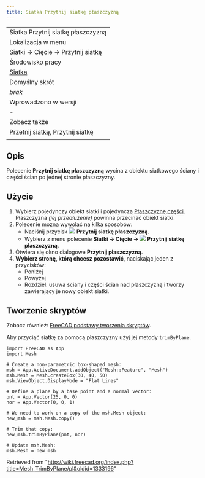 ```yaml
---
title: Siatka Przytnij siatkę płaszczyzną
---
```

|  |
| --- |
| Siatka Przytnij siatkę płaszczyzną |
| Lokalizacja w menu |
| Siatki → Cięcie → Przytnij siatkę |
| Środowisko pracy |
| [Siatka](/Mesh_Workbench/pl "Mesh Workbench/pl") |
| Domyślny skrót |
| *brak* |
| Wprowadzono w wersji |
| - |
| Zobacz także |
| [Przetnij siatkę](/Mesh_PolyCut/pl "Mesh PolyCut/pl"), [Przytnij siatkę](/Mesh_PolyTrim/pl "Mesh PolyTrim/pl") |
|  |

## Opis

Polecenie **Przytnij siatkę płaszczyzną** wycina z obiektu siatkowego ściany i części ścian po jednej stronie płaszczyzny.

## Użycie

1. Wybierz pojedynczy obiekt siatki i pojedynczą [Płaszczyznę części](/Part_Plane/pl "Part Plane/pl"). Płaszczyzna *(jej przedłużenie)* powinna przecinać obiekt siatki.
2. Polecenie można wywołać na kilka sposobów:
   * Naciśnij przycisk ![](/images/Mesh_TrimByPlane.svg) **Przytnij siatkę płaszczyzną**.
   * Wybierz z menu polecenie **Siatki → Cięcie → ![](/images/Mesh_TrimByPlane.svg) Przytnij siatkę płaszczyzną**.
3. Otwiera się okno dialogowe **Przytnij płaszczyzną**.
4. **Wybierz stronę, którą chcesz pozostawić**, naciskając jeden z przycisków:
   * Poniżej
   * Powyżej
   * Rozdziel: usuwa ściany i części ścian nad płaszczyzną i tworzy zawierający je nowy obiekt siatki.

## Tworzenie skryptów

Zobacz również: [FreeCAD podstawy tworzenia skryptów](/FreeCAD_Scripting_Basics/pl "FreeCAD Scripting Basics/pl").

Aby przyciąć siatkę za pomocą płaszczyzny użyj jej metody `trimByPlane`.

```
import FreeCAD as App
import Mesh

# Create a non-parametric box-shaped mesh:
msh = App.ActiveDocument.addObject("Mesh::Feature", "Mesh")
msh.Mesh = Mesh.createBox(30, 40, 50)
msh.ViewObject.DisplayMode = "Flat Lines"

# Define a plane by a base point and a normal vector:
pnt = App.Vector(25, 0, 0)
nor = App.Vector(0, 0, 1)

# We need to work on a copy of the msh.Mesh object:
new_msh = msh.Mesh.copy()

# Trim that copy:
new_msh.trimByPlane(pnt, nor)

# Update msh.Mesh:
msh.Mesh = new_msh

```

Retrieved from "<http://wiki.freecad.org/index.php?title=Mesh_TrimByPlane/pl&oldid=1333196>"